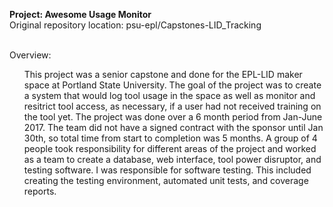 <b>Project: Awesome Usage Monitor</b><br>
Original repository location: psu-epl/Capstones-LID_Tracking<br><br>

Overview:<br>
<ul>
This project was a senior capstone and done for the EPL-LID maker space at Portland State University. The goal of the project was to create a system that would log tool usage in the space as well as monitor and resitrict tool access, as necessary, if a user had not received training on the tool yet. The project was done over a 6 month period from Jan-June 2017. The team did not have a signed contract with the sponsor until Jan 30th, so total time from start to completion was 5 months. A group of 4 people took responsibility for different areas of the project and worked as a team to create a database, web interface, tool power disruptor, and testing software. I was responsible for software testing. This included creating the testing environment, automated unit tests, and coverage reports. </ul>

